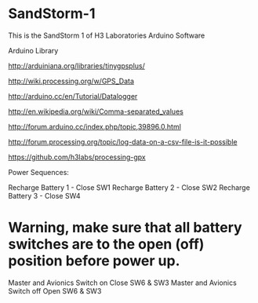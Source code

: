 SandStorm-1
===========

This is the SandStorm 1 of H3 Laboratories Arduino Software


Arduino Library

http://arduiniana.org/libraries/tinygpsplus/

http://wiki.processing.org/w/GPS_Data

http://arduino.cc/en/Tutorial/Datalogger

http://en.wikipedia.org/wiki/Comma-separated_values

http://forum.arduino.cc/index.php/topic,39896.0.html

http://forum.processing.org/topic/log-data-on-a-csv-file-is-it-possible

https://github.com/h3labs/processing-gpx

Power Sequences:

Recharge Battery 1 - Close SW1
Recharge Battery 2 - Close SW2
Recharge Battery 3 - Close SW4

Warning, make sure that all battery switches are to the open (off) position before power up.
===========

Master and Avionics Switch on Close SW6 & SW3
Master and Avionics Switch off Open SW6 & SW3
